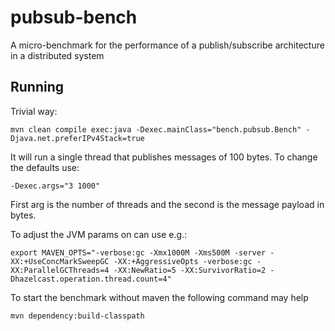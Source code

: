 # pubsub-bench

A micro-benchmark for the performance of a publish/subscribe architecture in a distributed system

## Running

Trivial way:

    mvn clean compile exec:java -Dexec.mainClass="bench.pubsub.Bench" -Djava.net.preferIPv4Stack=true
    
It will run a single thread that publishes messages of 100 bytes.  To change
the defaults use:

    -Dexec.args="3 1000"
    
First arg is the number of threads and the second is the message payload in
bytes.

To adjust the JVM params on can use e.g.:

    export MAVEN_OPTS="-verbose:gc -Xmx1000M -Xms500M -server -XX:+UseConcMarkSweepGC -XX:+AggressiveOpts -verbose:gc -XX:ParallelGCThreads=4 -XX:NewRatio=5 -XX:SurvivorRatio=2 -Dhazelcast.operation.thread.count=4"
    
    
To start the benchmark without maven the following command may help

    mvn dependency:build-classpath

    
    

